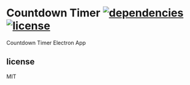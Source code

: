 # Countdown Timer [![dependencies][dep-img]][dep-url] [![license][lic-img]][lic-url]

[dep-img]: https://david-dm.org/mathiasvr/countdown-timer.svg
[dep-url]: https://david-dm.org/mathiasvr/countdown-timer
[lic-img]: http://img.shields.io/:license-MIT-blue.svg
[lic-url]: http://mvr.mit-license.org

Countdown Timer Electron App

## license

MIT
